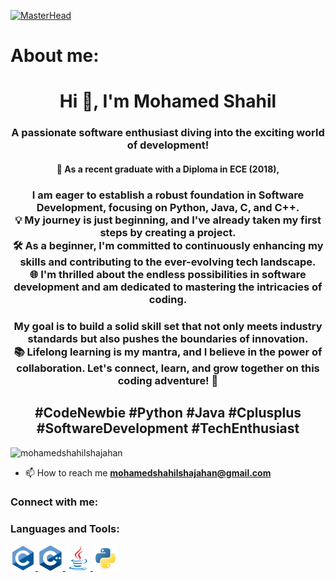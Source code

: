 [![MasterHead](https://images.pexels.com/photos/270404/pexels-photo-270404.jpeg?auto=compress&cs=tinysrgb&w=1260&h=750&dpr=1)](https://1.bp.blogspot.com/-7A4WynwLsMw/XbBpCXG8fHI/AAAAAAAAMt4/uOa1bpLskYgrwGbllhSu2SDj_Mig8SXJQCLcBGAsYHQ/s1600/2000_600px.gif)
<h1>About me:</h1>
<h1 align="center">Hi 👋, I'm Mohamed Shahil</h1>
<h3 align="center">A passionate software enthusiast diving into the exciting world of development!<br>
  <h4 align="center">🚀 As a recent graduate with a Diploma in ECE (2018),</h4> <h3 align="center">I am eager to establish a robust foundation in Software Development, focusing on Python, Java, C, and C++.<br>
  💡 My journey is just beginning, and I've already taken my first steps by creating a project.<br>
  🛠️ As a beginner, I'm committed to continuously enhancing my skills and contributing to the ever-evolving tech landscape.<br>
  🌐 I'm thrilled about the endless possibilities in software development and am dedicated to mastering the intricacies of coding.</h3>
  <h3 align="center">My goal is to build a solid skill set that not only meets industry standards but also pushes the boundaries of innovation.<br>
  📚 Lifelong learning is my mantra, and I believe in the power of collaboration. Let's connect, learn, and grow together on this coding adventure! 🤝 </h3>
  
 <h2 align="center"> #CodeNewbie #Python #Java #Cplusplus #SoftwareDevelopment #TechEnthusiast</h2>

<p align="left"> <img src="https://komarev.com/ghpvc/?username=mohamedshahilshajahan&label=Profile%20views&color=0e75b6&style=flat" alt="mohamedshahilshajahan" /> </p>

- 📫 How to reach me **mohamedshahilshajahan@gmail.com**

<h3 align="left">Connect with me:</h3>
<p align="left">
</p>

<h3 align="left">Languages and Tools:</h3>
<p align="left"> <a href="https://www.cprogramming.com/" target="_blank" rel="noreferrer"> <img src="https://raw.githubusercontent.com/devicons/devicon/master/icons/c/c-original.svg" alt="c" width="40" height="40"/> </a> <a href="https://www.w3schools.com/cpp/" target="_blank" rel="noreferrer"> <img src="https://raw.githubusercontent.com/devicons/devicon/master/icons/cplusplus/cplusplus-original.svg" alt="cplusplus" width="40" height="40"/> </a> <a href="https://www.java.com" target="_blank" rel="noreferrer"> <img src="https://raw.githubusercontent.com/devicons/devicon/master/icons/java/java-original.svg" alt="java" width="40" height="40"/> </a> <a href="https://www.python.org" target="_blank" rel="noreferrer"> <img src="https://raw.githubusercontent.com/devicons/devicon/master/icons/python/python-original.svg" alt="python" width="40" height="40"/> </a> </p>

